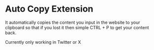 
# Auto Copy Extension

It automatically copies the content you input in the website to your clipboard so that if you lost it then simple CTRL + P to get your content back.

Currently only working in Twitter or X

